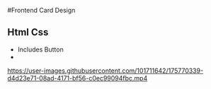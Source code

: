 #Frontend Card Design 
## Html Css
* Includes Button
* 
https://user-images.githubusercontent.com/101711642/175770339-d4d23e71-08ad-4171-bf56-c0ec99094fbc.mp4

